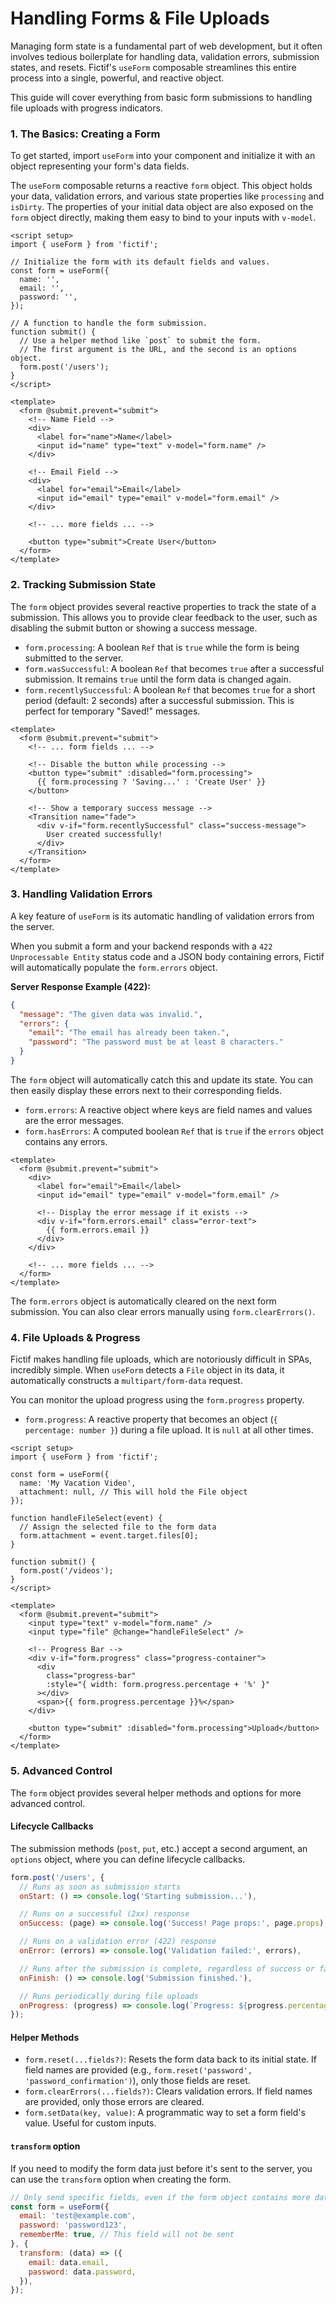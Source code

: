 # Handling Forms & File Uploads

Managing form state is a fundamental part of web development, but it often involves tedious boilerplate for handling data, validation errors, submission states, and resets. Fictif's `useForm` composable streamlines this entire process into a single, powerful, and reactive object.

This guide will cover everything from basic form submissions to handling file uploads with progress indicators.

### 1. The Basics: Creating a Form

To get started, import `useForm` into your component and initialize it with an object representing your form's data fields.

The `useForm` composable returns a reactive `form` object. This object holds your data, validation errors, and various state properties like `processing` and `isDirty`. The properties of your initial data object are also exposed on the `form` object directly, making them easy to bind to your inputs with `v-model`.

```vue
<script setup>
import { useForm } from 'fictif';

// Initialize the form with its default fields and values.
const form = useForm({
  name: '',
  email: '',
  password: '',
});

// A function to handle the form submission.
function submit() {
  // Use a helper method like `post` to submit the form.
  // The first argument is the URL, and the second is an options object.
  form.post('/users');
}
</script>

<template>
  <form @submit.prevent="submit">
    <!-- Name Field -->
    <div>
      <label for="name">Name</label>
      <input id="name" type="text" v-model="form.name" />
    </div>

    <!-- Email Field -->
    <div>
      <label for="email">Email</label>
      <input id="email" type="email" v-model="form.email" />
    </div>

    <!-- ... more fields ... -->

    <button type="submit">Create User</button>
  </form>
</template>
```

### 2. Tracking Submission State

The `form` object provides several reactive properties to track the state of a submission. This allows you to provide clear feedback to the user, such as disabling the submit button or showing a success message.

*   `form.processing`: A boolean `Ref` that is `true` while the form is being submitted to the server.
*   `form.wasSuccessful`: A boolean `Ref` that becomes `true` after a successful submission. It remains `true` until the form data is changed again.
*   `form.recentlySuccessful`: A boolean `Ref` that becomes `true` for a short period (default: 2 seconds) after a successful submission. This is perfect for temporary "Saved!" messages.

```vue
<template>
  <form @submit.prevent="submit">
    <!-- ... form fields ... -->

    <!-- Disable the button while processing -->
    <button type="submit" :disabled="form.processing">
      {{ form.processing ? 'Saving...' : 'Create User' }}
    </button>

    <!-- Show a temporary success message -->
    <Transition name="fade">
      <div v-if="form.recentlySuccessful" class="success-message">
        User created successfully!
      </div>
    </Transition>
  </form>
</template>
```

### 3. Handling Validation Errors

A key feature of `useForm` is its automatic handling of validation errors from the server.

When you submit a form and your backend responds with a `422 Unprocessable Entity` status code and a JSON body containing errors, Fictif will automatically populate the `form.errors` object.

**Server Response Example (422):**
```json
{
  "message": "The given data was invalid.",
  "errors": {
    "email": "The email has already been taken.",
    "password": "The password must be at least 8 characters."
  }
}
```

The `form` object will automatically catch this and update its state. You can then easily display these errors next to their corresponding fields.

*   `form.errors`: A reactive object where keys are field names and values are the error messages.
*   `form.hasErrors`: A computed boolean `Ref` that is `true` if the `errors` object contains any errors.

```vue
<template>
  <form @submit.prevent="submit">
    <div>
      <label for="email">Email</label>
      <input id="email" type="email" v-model="form.email" />

      <!-- Display the error message if it exists -->
      <div v-if="form.errors.email" class="error-text">
        {{ form.errors.email }}
      </div>
    </div>

    <!-- ... more fields ... -->
  </form>
</template>
```

The `form.errors` object is automatically cleared on the next form submission. You can also clear errors manually using `form.clearErrors()`.

### 4. File Uploads & Progress

Fictif makes handling file uploads, which are notoriously difficult in SPAs, incredibly simple. When `useForm` detects a `File` object in its data, it automatically constructs a `multipart/form-data` request.

You can monitor the upload progress using the `form.progress` property.

*   `form.progress`: A reactive property that becomes an object (`{ percentage: number }`) during a file upload. It is `null` at all other times.

```vue
<script setup>
import { useForm } from 'fictif';

const form = useForm({
  name: 'My Vacation Video',
  attachment: null, // This will hold the File object
});

function handleFileSelect(event) {
  // Assign the selected file to the form data
  form.attachment = event.target.files[0];
}

function submit() {
  form.post('/videos');
}
</script>

<template>
  <form @submit.prevent="submit">
    <input type="text" v-model="form.name" />
    <input type="file" @change="handleFileSelect" />

    <!-- Progress Bar -->
    <div v-if="form.progress" class="progress-container">
      <div
        class="progress-bar"
        :style="{ width: form.progress.percentage + '%' }"
      ></div>
      <span>{{ form.progress.percentage }}%</span>
    </div>

    <button type="submit" :disabled="form.processing">Upload</button>
  </form>
</template>
```

### 5. Advanced Control

The `form` object provides several helper methods and options for more advanced control.

#### Lifecycle Callbacks

The submission methods (`post`, `put`, etc.) accept a second argument, an `options` object, where you can define lifecycle callbacks.

```javascript
form.post('/users', {
  // Runs as soon as submission starts
  onStart: () => console.log('Starting submission...'),

  // Runs on a successful (2xx) response
  onSuccess: (page) => console.log('Success! Page props:', page.props),

  // Runs on a validation error (422) response
  onError: (errors) => console.log('Validation failed:', errors),

  // Runs after the submission is complete, regardless of success or failure
  onFinish: () => console.log('Submission finished.'),

  // Runs periodically during file uploads
  onProgress: (progress) => console.log(`Progress: ${progress.percentage}%`),
});
```

#### Helper Methods

*   `form.reset(...fields?)`: Resets the form data back to its initial state. If field names are provided (e.g., `form.reset('password', 'password_confirmation')`), only those fields are reset.
*   `form.clearErrors(...fields?)`: Clears validation errors. If field names are provided, only those errors are cleared.
*   `form.setData(key, value)`: A programmatic way to set a form field's value. Useful for custom inputs.

#### `transform` option

If you need to modify the form data just before it's sent to the server, you can use the `transform` option when creating the form.

```javascript
// Only send specific fields, even if the form object contains more data.
const form = useForm({
  email: 'test@example.com',
  password: 'password123',
  rememberMe: true, // This field will not be sent
}, {
  transform: (data) => ({
    email: data.email,
    password: data.password,
  }),
});